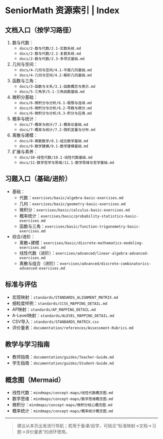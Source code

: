 # SeniorMath 资源索引 | Index

## 文档入口（按学习路径）

1) 数与代数：
   - `docs/2-数与代数/2.1-实数系统.md`
   - `docs/2-数与代数/2.2-复数系统.md`
   - `docs/2-数与代数/2.3-多项式基础.md`
2) 几何与空间：
   - `docs/4-几何与空间/4.1-平面几何基础.md`
   - `docs/4-几何与空间/4.2-解析几何基础.md`
3) 函数与三角：
   - `docs/3-函数与关系/3.1-函数概念与表示.md`
   - `docs/5-三角学/5.1-三角函数基础.md`
4) 微积分基础：
   - `docs/6-微积分与分析/6.1-极限与连续.md`
   - `docs/6-微积分与分析/6.2-导数与微分.md`
   - `docs/6-微积分与分析/6.3-积分与应用.md`
5) 概率与统计：
   - `docs/7-概率与统计/7.1-概率论基础.md`
   - `docs/7-概率与统计/7.2-随机变量与分布.md`
6) 离散与建模：
   - `docs/8-离散数学/8.1-组合数学基础.md`
   - `docs/9-数学建模/9.1-数学建模基础.md`
7) 扩展与素养：
   - `docs/10-线性代数/10.1-线性代数基础.md`
   - `docs/11-数学哲学与思维/11.1-数学思维与哲学基础.md`

## 习题入口（基础/进阶）

- 基础：
  - 代数：`exercises/basic/algebra-basic-exercises.md`
  - 几何：`exercises/basic/geometry-basic-exercises.md`
  - 微积分：`exercises/basic/calculus-basic-exercises.md`
  - 概率统计：`exercises/basic/probability-statistics-basic-exercises.md`
  - 函数与三角：`exercises/basic/function-trigonometry-basic-exercises.md`
- 综合/进阶：
  - 离散+建模：`exercises/basic/discrete-mathematics-modeling-exercises.md`
  - 线性代数（进阶）：`exercises/advanced/linear-algebra-advanced-exercises.md`
  - 离散与组合（进阶）：`exercises/advanced/discrete-combinatorics-advanced-exercises.md`

## 标准与评估

- 宏观映射：`standards/STANDARDS_ALIGNMENT_MATRIX.md`
- 细粒度样例：`standards/CCSS_MAPPING_DETAIL.md`
- AP映射：`standards/AP_MAPPING_DETAIL.md`
- A-Level映射：`standards/ALEVEL_MAPPING_DETAIL.md`
- CSV导入：`standards/STANDARDS_MATRIX.csv`
- 评价量表：`documentation/references/Assessment-Rubrics.md`

## 教学与学习指南

- 教师指南：`documentation/guides/Teacher-Guide.md`
- 学生指南：`documentation/guides/Student-Guide.md`

## 概念图（Mermaid）

- 线性代数：`mindmaps/concept-maps/线性代数概念图.md`
- 数学思维：`mindmaps/concept-maps/数学思维概念图.md`
- 微积分：`mindmaps/concept-maps/微积分核心概念图.md`
- 概率统计：`mindmaps/concept-maps/概率统计概念图.md`

---
> 建议从本页出发进行导航；若用于备课/自学，可结合“标准映射→文档→习题→评价量表”的闭环使用。
